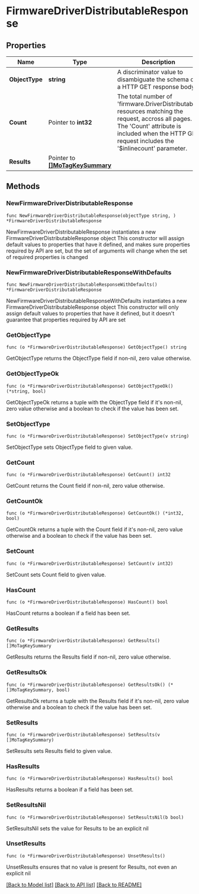 # FirmwareDriverDistributableResponse

## Properties

Name | Type | Description | Notes
------------ | ------------- | ------------- | -------------
**ObjectType** | **string** | A discriminator value to disambiguate the schema of a HTTP GET response body. | 
**Count** | Pointer to **int32** | The total number of &#39;firmware.DriverDistributable&#39; resources matching the request, accross all pages. The &#39;Count&#39; attribute is included when the HTTP GET request includes the &#39;$inlinecount&#39; parameter. | [optional] 
**Results** | Pointer to [**[]MoTagKeySummary**](MoTagKeySummary.md) |  | [optional] 

## Methods

### NewFirmwareDriverDistributableResponse

`func NewFirmwareDriverDistributableResponse(objectType string, ) *FirmwareDriverDistributableResponse`

NewFirmwareDriverDistributableResponse instantiates a new FirmwareDriverDistributableResponse object
This constructor will assign default values to properties that have it defined,
and makes sure properties required by API are set, but the set of arguments
will change when the set of required properties is changed

### NewFirmwareDriverDistributableResponseWithDefaults

`func NewFirmwareDriverDistributableResponseWithDefaults() *FirmwareDriverDistributableResponse`

NewFirmwareDriverDistributableResponseWithDefaults instantiates a new FirmwareDriverDistributableResponse object
This constructor will only assign default values to properties that have it defined,
but it doesn't guarantee that properties required by API are set

### GetObjectType

`func (o *FirmwareDriverDistributableResponse) GetObjectType() string`

GetObjectType returns the ObjectType field if non-nil, zero value otherwise.

### GetObjectTypeOk

`func (o *FirmwareDriverDistributableResponse) GetObjectTypeOk() (*string, bool)`

GetObjectTypeOk returns a tuple with the ObjectType field if it's non-nil, zero value otherwise
and a boolean to check if the value has been set.

### SetObjectType

`func (o *FirmwareDriverDistributableResponse) SetObjectType(v string)`

SetObjectType sets ObjectType field to given value.


### GetCount

`func (o *FirmwareDriverDistributableResponse) GetCount() int32`

GetCount returns the Count field if non-nil, zero value otherwise.

### GetCountOk

`func (o *FirmwareDriverDistributableResponse) GetCountOk() (*int32, bool)`

GetCountOk returns a tuple with the Count field if it's non-nil, zero value otherwise
and a boolean to check if the value has been set.

### SetCount

`func (o *FirmwareDriverDistributableResponse) SetCount(v int32)`

SetCount sets Count field to given value.

### HasCount

`func (o *FirmwareDriverDistributableResponse) HasCount() bool`

HasCount returns a boolean if a field has been set.

### GetResults

`func (o *FirmwareDriverDistributableResponse) GetResults() []MoTagKeySummary`

GetResults returns the Results field if non-nil, zero value otherwise.

### GetResultsOk

`func (o *FirmwareDriverDistributableResponse) GetResultsOk() (*[]MoTagKeySummary, bool)`

GetResultsOk returns a tuple with the Results field if it's non-nil, zero value otherwise
and a boolean to check if the value has been set.

### SetResults

`func (o *FirmwareDriverDistributableResponse) SetResults(v []MoTagKeySummary)`

SetResults sets Results field to given value.

### HasResults

`func (o *FirmwareDriverDistributableResponse) HasResults() bool`

HasResults returns a boolean if a field has been set.

### SetResultsNil

`func (o *FirmwareDriverDistributableResponse) SetResultsNil(b bool)`

 SetResultsNil sets the value for Results to be an explicit nil

### UnsetResults
`func (o *FirmwareDriverDistributableResponse) UnsetResults()`

UnsetResults ensures that no value is present for Results, not even an explicit nil

[[Back to Model list]](../README.md#documentation-for-models) [[Back to API list]](../README.md#documentation-for-api-endpoints) [[Back to README]](../README.md)



